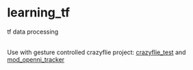 # learning_tf
tf data processing

<br/>Use with gesture controlled crazyflie project: [crazyflie_test](https://github.com/hzheng40/crazyflie_test) and [mod_openni_tracker](https://github.com/hzheng40/mod_openni_tracker)
